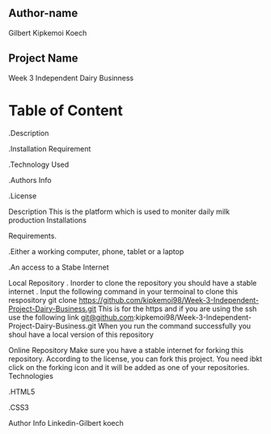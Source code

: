 ## Author-name

 Gilbert Kipkemoi Koech

## Project Name

Week 3 Independent Dairy Businness

# Table of Content

.Description

.Installation Requirement

.Technology Used

.Authors Info

.License

Description This is the platform which is used to moniter daily milk production
Installations

Requirements.

.Either a working computer, phone, tablet or a laptop

.An access to a Stabe Internet

Local Repository . Inorder to clone the repository you should have a stable internet . Input the following command in your termoinal to clone this respository git clone https://github.com/kipkemoi98/Week-3-Independent-Project-Dairy-Business.git
This is for the https and if you are using the ssh use the following link git@github.com:kipkemoi98/Week-3-Independent-Project-Dairy-Business.git When you run the command successfully you shoul have a local version of this repository

Online Repository Make sure you have a stable internet for forking this repository. According to the license, you can fork this project. You need ibkt click on the forking icon and it will be added as one of your repositories. Technologies

.HTML5

.CSS3

Author Info Linkedin-Gilbert koech